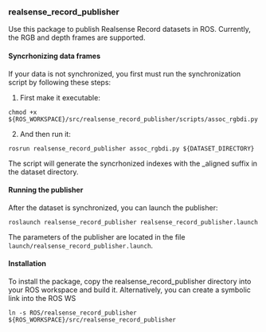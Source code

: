 ### realsense_record_publisher
Use this package to publish Realsense Record datasets in ROS. Currently, the RGB and depth frames are supported.

#### Syncrhonizing data frames
If your data is not synchronized, you first must run the synchronization script by following these steps:

1. First make it executable:
```
chmod +x ${ROS_WORKSPACE}/src/realsense_record_publisher/scripts/assoc_rgbdi.py
```
2. And then run it:
```
rosrun realsense_record_publisher assoc_rgbdi.py ${DATASET_DIRECTORY}
```
The script will generate the syncrhonized indexes with the _aligned suffix in the dataset directory.

#### Running the publisher
After the dataset is synchronized, you can launch the publisher:
```
roslaunch realsense_record_publisher realsense_record_publisher.launch
```
The parameters of the publisher are located in the file ```launch/realsense_record_publisher.launch```.

#### Installation
To install the package, copy the realsense_record_publisher directory into your ROS workspace and build it.
Alternatively, you can create a symbolic link into the ROS WS
```
ln -s ROS/realsense_record_publisher ${ROS_WORKSPACE}/src/realsense_record_publisher
```
